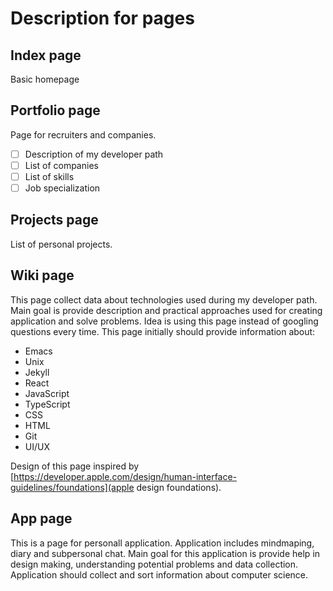 # Description for pages

## Index page
Basic homepage

## Portfolio page
Page for recruiters and companies.
- [ ] Description of my developer path
- [ ] List of companies
- [ ] List of skills
- [ ] Job specialization

## Projects page
List of personal projects.

## Wiki page
This page collect data about technologies used during my developer path.
Main goal is provide description and practical approaches used for creating application and solve problems.
Idea is using this page instead of googling questions every time.
This page initially should provide information about:
- Emacs
- Unix
- Jekyll
- React
- JavaScript
- TypeScript
- CSS
- HTML
- Git
- UI/UX

Design of this page inspired by [https://developer.apple.com/design/human-interface-guidelines/foundations](apple design foundations).

## App page
This is a page for personall application.
Application includes mindmaping, diary and subpersonal chat.
Main goal for this application is provide help in design making, understanding potential problems and data collection.
Application should collect and sort information about computer science.
